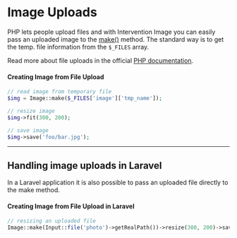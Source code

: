 # Image Uploads

PHP lets people upload files and with Intervention Image you can easily pass an uploaded image to the [make()](/api/make) method. The standard way is to get the temp. file information from the ```$_FILES``` array.

Read more about file uploads in the official [PHP documentation](http://www.php.net/manual/en/features.file-upload.php).

#### Creating Image from File Upload

```php
// read image from temporary file
$img = Image::make($_FILES['image']['tmp_name']);

// resize image
$img->fit(300, 200);

// save image
$img->save('foo/bar.jpg');
```

---

## Handling image uploads in Laravel

In a Laravel application it is also possible to pass an uploaded file directly to the make method.

#### Creating Image from File Upload in Laravel

```php
// resizing an uploaded file
Image::make(Input::file('photo')->getRealPath())->resize(300, 200)->save('foo.jpg');
```
